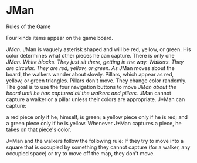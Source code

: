 JMan
====
Rules of the Game

Four kinds items appear on the game board.

J*Man. J*Man is vaguely asterisk shaped and will be red, yellow, or green. His color determines what other pieces he can capture. There is only one J*Man.
White blocks. They just sit there, getting in the way.
Walkers. They are circular. They are red, yellow, or green. As J*Man moves about the board, the walkers wander about slowly.
Pillars, which appear as red, yellow, or green triangles. Pillars don't move. They change color randomly.
The goal is to use the four navigation buttons to move J*Man about the board until he has captured all the walkers and pillars. J*Man cannot capture a walker or a pillar unless their colors are appropriate. J*Man can capture:

a red piece only if he, himself, is green;
a yellow piece only if he is red; and
a green piece only if he is yellow.
Whenever J*Man captures a piece, he takes on that piece's color.

J*Man and the walkers follow the following rule: If they try to move into a square that is occupied by something they cannot capture (for a walker, any occupied space) or try to move off the map, they don't move.

